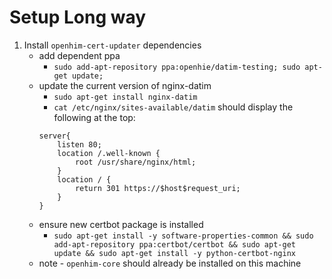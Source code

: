 
# Setup Long way
1. Install `openhim-cert-updater` dependencies
    - add dependent ppa
        - `sudo add-apt-repository ppa:openhie/datim-testing; sudo apt-get update;`
    - update the current version of nginx-datim
        - `sudo apt-get install nginx-datim`
        - `cat /etc/nginx/sites-available/datim` should display the following at the top:
        ```
        server{
            listen 80;
            location /.well-known {
                root /usr/share/nginx/html;
            }
            location / {
                return 301 https://$host$request_uri;
            }
        }
        ```
    - ensure new certbot package is installed  
        - `sudo apt-get install -y software-properties-common && sudo add-apt-repository ppa:certbot/certbot && sudo apt-get update && sudo apt-get install -y python-certbot-nginx`
    - note - `openhim-core` should already be installed on this machine